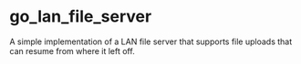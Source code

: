 # go_lan_file_server
A simple implementation of a LAN file server that supports file uploads that can resume from where it left off.
